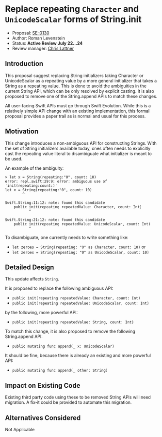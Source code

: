 # Replace repeating `Character` and `UnicodeScalar` forms of String.init

* Proposal: [SE-0130](0130-string-initializers-cleanup.md)
* Author: Roman Levenstein
* Status: **Active Review July 22...24**
* Review manager: [Chris Lattner](http://github.com/lattner)

## Introduction

This proposal suggest replacing String initializers taking Character or UnicodeScalar as a repeating value by a more general initializer that takes a String as a repeating value. This is done to avoid the ambiguities in the current String API, which can be only resolved by explicit casting. It is also proposed to remove one of the String.append APIs to match these changes.

All user-facing Swift APIs must go through Swift Evolution. While this is a relatively simple API change with an existing implementation, this formal proposal provides a paper trail as is normal and usual for this process.

## Motivation

This change introduces a non-ambiguous API for constructing Strings. With the set of String initializers available today, ones often needs to explicitly cast the repeating value literal to disambiguate what initializer is meant to be used. 

An example of the ambiguity:

```
> let x = String(repeating:"0", count: 10) 
error: repl.swift:29:9: error: ambiguous use of 'init(repeating:count:)'
let x = String(repeating:"0", count: 10)
        ^

Swift.String:11:12: note: found this candidate
    public init(repeating repeatedValue: Character, count: Int)
           ^

Swift.String:21:12: note: found this candidate
    public init(repeating repeatedValue: UnicodeScalar, count: Int)
           ^
```

To disambiguate, one currently needs to write something like:
   * `let zeroes = String(repeating: "0" as Character, count: 10)` or 
   * `let zeroes = String(repeating: "0" as UnicodeScalar, count: 10)`

## Detailed Design

This update affects `String`.

It is proposed to replace the following ambiguous API:
*  `public init(repeating repeatedValue: Character, count: Int)`
*  `public init(repeating repeatedValue: UnicodeScalar, count: Int)`

by the following, more powerful API:
*  `public init(repeating repeatedValue: String, count: Int)`

To match this change, it is also proposed to remove the following String.append API:
*  `public mutating func append(_ x: UnicodeScalar)`

It should be fine, because there is already an existing and more powerful API:
*  `public mutating func append(_ other: String)`

## Impact on Existing Code

Existing third party code using these to be removed String APIs will need migration.
A fix-it could be provided to automate this migration.

## Alternatives Considered

Not Applicable
